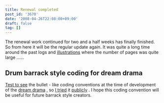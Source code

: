 ```yaml
---
title: Renewal completed
post_id: '3670'
date: '2008-04-26T22:08:00+09:00'
draft: false
tag: []
---
```


The renewal work continued for two and a half weeks has finally finished. So from here it will be the regular update again. It was quite a long time around the past logs and [illustrations](Illustrations) where the number of pages was quite large ......

## Drum barrack style coding for dream drama

[Test to see](/tag/coding-rule-of-danmakufu) the bullet - like coding conventions at the time of development of the [dream drama](/!/thC/) , so [I tried](/tag/coding-rule-of-danmakufu) it [publicly](/tag/coding-rule-of-danmakufu) . I hope this coding convention will be useful for future barrack style creators.